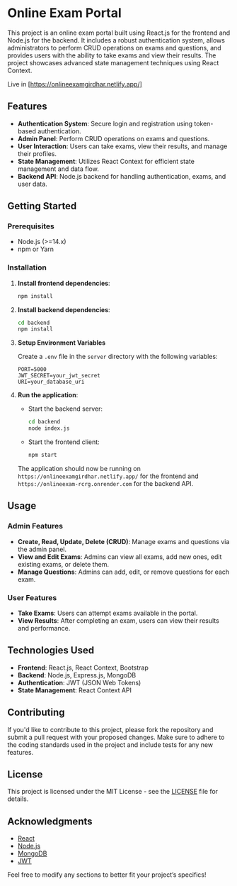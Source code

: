 # Online Exam Portal

This project is an online exam portal built using React.js for the frontend and Node.js for the backend. It includes a robust authentication system, allows administrators to perform CRUD operations on exams and questions, and provides users with the ability to take exams and view their results. The project showcases advanced state management techniques using React Context.

Live in [https://onlineexamgirdhar.netlify.app/]

## Features

- **Authentication System**: Secure login and registration using token-based authentication.
- **Admin Panel**: Perform CRUD operations on exams and questions.
- **User Interaction**: Users can take exams, view their results, and manage their profiles.
- **State Management**: Utilizes React Context for efficient state management and data flow.
- **Backend API**: Node.js backend for handling authentication, exams, and user data.

## Getting Started

### Prerequisites

- Node.js (>=14.x)
- npm or Yarn

### Installation

1. **Install frontend dependencies**:

    ```bash
    npm install
    ```

2. **Install backend dependencies**:

    ```bash
    cd backend
    npm install
    ```

3. **Setup Environment Variables**

    Create a `.env` file in the `server` directory with the following variables:

    ```plaintext
    PORT=5000
    JWT_SECRET=your_jwt_secret
    URI=your_database_uri
    ```

4. **Run the application**:

    - Start the backend server:

        ```bash
        cd backend
        node index.js
        ```

    - Start the frontend client:

        ```bash
        npm start
        ```

    The application should now be running on `https://onlineexamgirdhar.netlify.app/` for the frontend and `https://onlineexam-rcrg.onrender.com` for the backend API.

## Usage

### Admin Features

- **Create, Read, Update, Delete (CRUD)**: Manage exams and questions via the admin panel.
- **View and Edit Exams**: Admins can view all exams, add new ones, edit existing exams, or delete them.
- **Manage Questions**: Admins can add, edit, or remove questions for each exam.

### User Features

- **Take Exams**: Users can attempt exams available in the portal.
- **View Results**: After completing an exam, users can view their results and performance.

## Technologies Used

- **Frontend**: React.js, React Context, Bootstrap
- **Backend**: Node.js, Express.js, MongoDB
- **Authentication**: JWT (JSON Web Tokens)
- **State Management**: React Context API

## Contributing

If you'd like to contribute to this project, please fork the repository and submit a pull request with your proposed changes. Make sure to adhere to the coding standards used in the project and include tests for any new features.

## License

This project is licensed under the MIT License - see the [LICENSE](LICENSE) file for details.

## Acknowledgments

- [React](https://reactjs.org/)
- [Node.js](https://nodejs.org/)
- [MongoDB](https://www.mongodb.com/)
- [JWT](https://jwt.io/)

Feel free to modify any sections to better fit your project’s specifics!
